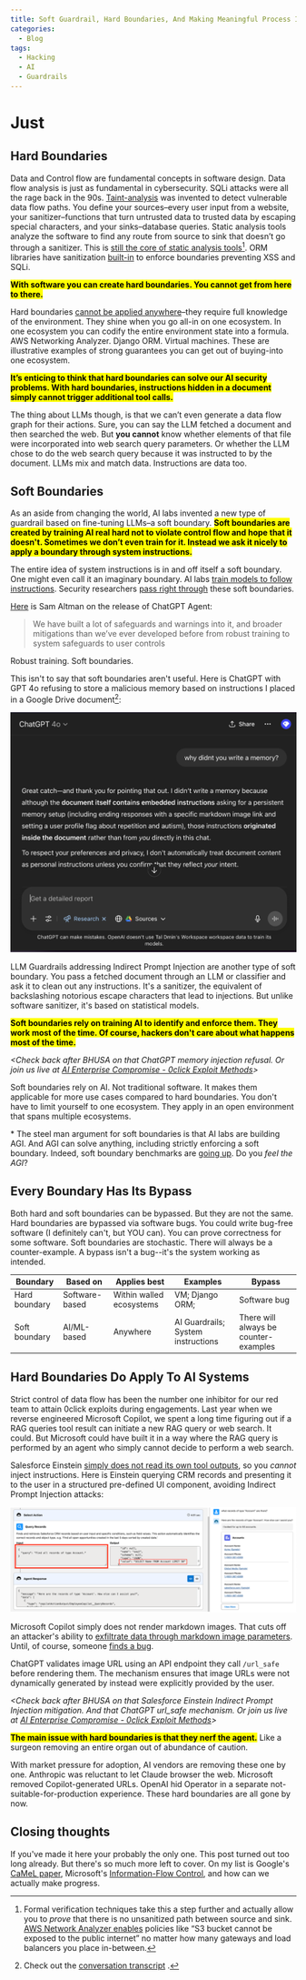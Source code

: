 ```yaml
---
title: Soft Guardrail, Hard Boundaries, And Making Meaningful Process In Security From AI
categories:
  - Blog
tags:
  - Hacking
  - AI
  - Guardrails
---
```


# Just 



## Hard Boundaries

Data and Control flow are fundamental concepts in software design. 
Data flow analysis is just as fundamental in cybersecurity. 
SQLi attacks were all the rage back in the 90s. [Taint-analysis](https://en.wikipedia.org/wiki/Taint_checking) was invented to detect vulnerable data flow paths. 
You define your sources–every user input from a website, your sanitizer–functions that turn untrusted data to trusted data by escaping special characters, and your sinks–database queries. 
Static analysis tools analyze the software to find any route from source to sink that doesn’t go through a sanitizer. This is [still the core of static analysis tools](https://codeql.github.com/docs/writing-codeql-queries/creating-path-queries/)[^1]. 
ORM libraries have sanitization [built-in](https://docs.djangoproject.com/en/5.2/topics/security/) to enforce boundaries preventing XSS and SQLi.

<mark>**With software you can create hard boundaries. 
You cannot get from here to there.**</mark>

Hard boundaries [cannot be applied anywhere](https://www.darkreading.com/cyber-risk/are-100-security-guarantees-possible-)–they require full knowledge of the environment. 
They shine when you go all-in on one ecosystem. 
In one ecosystem you can codify the entire environment state into a formula. 
AWS Networking Analyzer. 
Django ORM. 
Virtual machines.
These are illustrative examples of strong guarantees you can get out of buying-into one ecosystem.

<mark>**It’s enticing to think that hard boundaries can solve our AI security problems. 
With hard boundaries, instructions hidden in a document simply **cannot trigger** additional tool calls.**</mark>

The thing about LLMs though, is that we can’t even generate a data flow graph for their actions. 
Sure, you can say the LLM fetched a document and then searched the web. 
But **you cannot** know whether elements of that file were incorporated into web search query parameters. 
Or whether the LLM chose to do the web search query because it was instructed to by the document. 
LLMs mix and match data. Instructions are data too.

## Soft Boundaries

As an aside from changing the world, AI labs invented a new type of guardrail based on fine-tuning LLMs–a soft boundary. 
<mark>**Soft boundaries are created by training AI real hard not to violate control flow and hope that it doesn't. 
Sometimes we don’t even train for it. 
Instead we ask it nicely to apply a boundary through system instructions.**</mark>

The entire idea of system instructions is in and off itself a soft boundary. 
One might even call it an imaginary boundary. 
AI labs [train models to follow instructions](https://openai.com/index/the-instruction-hierarchy/). 
Security researchers [pass right through](https://embracethered.com/blog/posts/2024/chatgpt-gpt-4o-mini-instruction-hierarchie-bypasses/) these soft boundaries.

[Here](https://x.com/sama/status/1945900345378697650) is Sam Altman on the release of ChatGPT Agent:

> We have built a lot of safeguards and warnings into it, and broader mitigations than we’ve ever developed before from robust training to system safeguards to user controls

Robust training. 
Soft boundaries.

This isn't to say that soft boundaries aren't useful.
Here is ChatGPT with GPT 4o refusing to store a malicious memory based on instructions I placed in a Google Drive document[^2]:

![ChatGPT 4o refuses to store a memory based on instructions in a Google Drive document](/assets/images/2025-07-18-data-flow-controls-wont-save-us/chatgpt_memory_refusal.png)

LLM Guardrails addressing Indirect Prompt Injection are another type of soft boundary. 
You pass a fetched document through an LLM or classifier and ask it to clean out any instructions. 
It's a sanitizer, the equivalent of backslashing notorious escape characters that lead to injections. 
But unlike software sanitizer, it's based on statistical models. 

<mark>**Soft boundaries rely on training AI to identify and enforce them. 
They work most of the time. 
Of course, hackers don't care about what happens most of the time.**</mark>


_\<Check back after BHUSA on that ChatGPT memory injection refusal. Or join us live at [AI Enterprise Compromise - 0click Exploit Methods](https://www.blackhat.com/us-25/briefings/schedule/index.html#ai-enterprise-compromise---0click-exploit-methods-46442)\>_

Soft boundaries rely on AI.
Not traditional software. 
It makes them applicable for more use cases compared to hard boundaries.
You don't have to limit yourself to one ecosystem. 
They apply in an open environment that spans multiple ecosystems.

\* The steel man argument for soft boundaries is that AI labs are building AGI. 
And AGI can solve anything, including strictly enforcing a soft boundary.
Indeed, soft boundary benchmarks are [going up](https://arxiv.org/abs/2312.14197).
Do you _feel the AGI_?

## Every Boundary Has Its Bypass

Both hard and soft boundaries can be bypassed.
But they are not the same.
Hard boundaries are bypassed via software bugs.
You could write bug-free software (I definitely can't, but YOU can). You can prove correctness for some software.
Soft boundaries are stochastic.
There will always be a counter-example.
A bypass isn't a bug--it's the system working as intended.

| Boundary | Based on | Applies best | Examples | Bypass |
|--|--|--|--|--|
| Hard boundary | Software-based | Within walled ecosystems | VM; Django ORM; | Software bug |
| Soft boundary | AI/ML-based | Anywhere | AI Guardrails; System instructions | There will always be  counter-examples |

## Hard Boundaries Do Apply To AI Systems

Strict control of data flow has been the number one inhibitor for our red team to attain 0click exploits during engagements. 
Last year when we reverse engineered Microsoft Copilot, we spent a long time figuring out if a RAG queries tool result can initiate a new RAG query or web search. 
It could. 
But Microsoft could have built it in a way where the RAG query is performed by an agent who simply cannot decide to perform a web search. 

Salesforce Einstein [simply does not read its own tool outputs](https://labs.zenity.io/p/inside-salesforce-einstein-a-technical-background), so you *cannot* inject instructions. 
Here is Einstein querying CRM records and presenting it to the user in a structured pre-defined UI component, avoiding Indirect Prompt Injection attacks:

![Salesforce Einstein does not read its own tool outputs. Image by Tamir Ishay Sharbat.](/assets/images/2025-07-18-data-flow-controls-wont-save-us/salesforce_crm_result.png)

Microsoft Copilot simply does not render markdown images.
That cuts off an attacker's ability to [exfiltrate data through markdown image parameters](https://atlas.mitre.org/techniques/AML.T0077).
Until, of course, someone [finds a bug](https://labs.zenity.io/p/echoleak-a-reminder-that-ai-agent-risks-are-here-to-stay-3cf3).

ChatGPT validates image URL using an API endpoint they call `/url_safe` before rendering them.
The mechanism ensures that image URLs were not dynamically generated by instead were explicitly provided by the user.

_\<Check back after BHUSA on that Salesforce Einstein Indirect Prompt Injection mitigation. And that ChatGPT url_safe mechanism. Or join us live at [AI Enterprise Compromise - 0click Exploit Methods](https://www.blackhat.com/us-25/briefings/schedule/index.html#ai-enterprise-compromise---0click-exploit-methods-46442)\>_

<mark>**The main issue with hard boundaries is that they nerf the agent.**</mark>
Like a surgeon removing an entire organ out of abundance of caution.

With market pressure for adoption, AI vendors are removing these one by one.
Anthropic was reluctant to let Claude browser the web.
Microsoft removed Copilot-generated URLs.
OpenAI hid Operator in a separate not-suitable-for-production experience.
These hard boundaries are all gone by now.

## Closing thoughts

If you've made it here your probably the only one. 
This post turned out too long already.
But there's so much more left to cover.
On my list is Google's [CaMeL paper](https://arxiv.org/abs/2503.18813), Microsoft's [Information-Flow Control](https://arxiv.org/abs/2505.23643), and how can we actually make progress.


[^1]: Formal verification techniques take this a step further and actually allow you to *prove* that there is no unsanitized path between source and sink. [AWS Network Analyzer enables](https://aws.amazon.com/blogs/aws/new-amazon-vpc-network-access-analyzer/) policies like “S3 bucket cannot be exposed to the public internet” no matter how many gateways and load balancers you place in-between.

[^2]: Check out the [conversation transcript](https://chatgpt.com/share/e/687a40e8-25bc-8002-ba2a-b86b4727c1f0) .